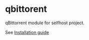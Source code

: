 # qbittorent
qBittorrent module for selfhost project.

See [Installation guide](https://github.com/AustralEpitech/selfhost/wiki/Installation)
